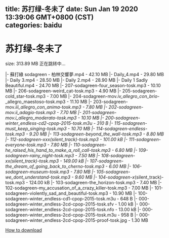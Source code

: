 
title: 苏打绿-冬未了
date: Sun Jan 19 2020 13:39:06 GMT+0800 (CST)    
categories: baidu
---

# 苏打绿-冬未了
size: 313.89 MB
 正在跳转中...
 
|- 蘇打綠 sodagreen - 柏林交響夢.mp4 - 42.10 MB
|- Daily_4.mp4 - 29.80 MB
|- Daily 3.mp4 - 28.50 MB
|- Daily 2.mp4 - 28.90 MB
|- Daily 1 Sadly Beautiful.mp4 - 24.70 MB
|- 207-sodagreen-four_season-tosk.mp3 - 10.10 MB
|- 206-sodagreen-weird_cat-tosk.mp3 - 4.90 MB
|- 205-sodagreen-cold_star-tosk.mp3 - 7.00 MB
|- 204-sodagreen-mov._iv_allegro_con_brio_-_allegro_maestoso-tosk.mp3 - 11.10 MB
|- 203-sodagreen-mov._iii_allegro_con_anima-tosk.mp3 - 7.80 MB
|- 202-sodagreen-mov._ii_adagio-tosk.mp3 - 7.70 MB
|- 201-sodagreen-mov._i_allegro_moderato-tosk.mp3 - 10.10 MB
|- 200-sodagreen-winter_endless-cd2-cpop-2015-tosk.m3u - 310 B
|- 115-sodagreen-must_keep_singing-tosk.mp3 - 10.70 MB
|- 114-sodagreen-endless-tosk.mp3 - 9.20 MB
|- 113-sodagreen-beyond_the_wall-tosk.mp3 - 8.80 MB
|- 112-sodagreen-xxx_(silent_track)-tosk.mp3 - 101.00 kB
|- 111-sodagreen-everyone-tosk.mp3 - 7.80 MB
|- 110-sodagreen-he_raised_his_hand_to_make_a_roll_call-tosk.mp3 - 6.80 MB
|- 109-sodagreen-rainy_night-tosk.mp3 - 7.50 MB
|- 108-sodagreen-xx_(silent_track)-tosk.mp3 - 149.00 kB
|- 107-sodagreen-the_dream_of_going_back_to_cherno-tosk.mp3 - 6.00 MB
|- 106-sodagreen-museum-tosk.mp3 - 7.80 MB
|- 105-sodagreen-we_dont_understand-tosk.mp3 - 9.60 MB
|- 104-sodagreen-x_(silent_track)-tosk.mp3 - 124.00 kB
|- 103-sodagreen-the_horizon-tosk.mp3 - 7.40 MB
|- 102-sodagreen-my_accusation_of_a_crazy_killer-tosk.mp3 - 7.00 MB
|- 101-sodagreen-violently_sad_and_beautiful-tosk.mp3 - 10.90 MB
|- 100-sodagreen-winter_endless-cd1-cpop-2015-tosk.m3u - 648 B
|- 000-sodagreen-winter_endless-2cd-cpop-2015-tosk.sfv - 1.00 kB
|- 000-sodagreen-winter_endless-2cd-cpop-2015-tosk.nfo - 13.00 kB
|- 000-sodagreen-winter_endless-2cd-cpop-2015-tosk.m3u - 958 B
|- 000-sodagreen-winter_endless-2cd-cpop-2015-proof-tosk.jpg - 1.30 MB

[How to download](https://bpcam.bemobtrk.com/go/2ceec3aa-1ca2-46d6-b9ff-aaa5c184517c?jno=848)